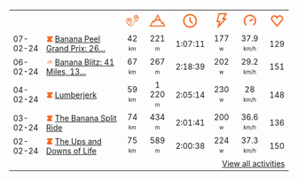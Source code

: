 <table>
    <tr>
        <th></th>
        <th></th>
        <th align="center"><img src="https://raw.githubusercontent.com/robiningelbrecht/strava-activities/master/public/distance.svg" width="30" alt="distance" title="distance"/></th>
        <th align="center"><img src="https://raw.githubusercontent.com/robiningelbrecht/strava-activities/master/public/elevation.svg" width="30" alt="elevation" title="elevation"/></th>
        <th align="center"><img src="https://raw.githubusercontent.com/robiningelbrecht/strava-activities/master/public/time.svg" width="30" alt="time" title="time"/></th>
        <th align="center"><img src="https://raw.githubusercontent.com/robiningelbrecht/strava-activities/master/public/average-watt.svg" width="30" alt="average watts" title="average watts"/></th>
        <th align="center"><img src="https://raw.githubusercontent.com/robiningelbrecht/strava-activities/master/public/average-speed.svg" width="30" alt="average speed" title="average speed"/></th>
        <th align="center"><img src="https://raw.githubusercontent.com/robiningelbrecht/strava-activities/master/public/heart-rate.svg" width="30" alt="average heart rate" title="average heart rate"/></th>
    </tr>
            <tr>
            <td>07-02-24</td>
            <td>
                                <img src="https://raw.githubusercontent.com/robiningelbrecht/strava-activities/master/public/activity-virtual-ride-zwift.svg" width="12" alt="Banana Peel Grand Prix: 26 Miles of Slippery Speed" title="Banana Peel Grand Prix: 26 Miles of Slippery Speed"/>
<a href="https://www.strava.com/activities/10715563187" title="Kcal: 684 | Gear: None ">Banana Peel Grand Prix: 26...</a>
            </td>
            <td align="center">42 <sup><sub>km</sub></sup></td>
            <td align="center">221 <sup><sub>m</sub></sup></td>
            <td align="center">1:07:11</td>
            <td align="center">177 <sup><sub>w</sub></sup></td>
            <td align="center">37.9 <sup><sub>km/h</sub></sup></td>
            <td align="center">129</td>
        </tr>
            <tr>
            <td>06-02-24</td>
            <td>
                <img src="https://raw.githubusercontent.com/robiningelbrecht/strava-activities/master/public/activity-ride.svg" width="12" alt="Banana Blitz: 41 Miles, 138 Minutes, and 875 Feet of Elevation – Peel the Burn!" title="Banana Blitz: 41 Miles, 138 Minutes, and 875 Feet of Elevation – Peel the Burn!"/>
<a href="https://www.strava.com/activities/10710543149" title="Kcal: 1884 | Gear: None ">Banana Blitz: 41 Miles, 13...</a>
            </td>
            <td align="center">67 <sup><sub>km</sub></sup></td>
            <td align="center">267 <sup><sub>m</sub></sup></td>
            <td align="center">2:18:39</td>
            <td align="center">202 <sup><sub>w</sub></sup></td>
            <td align="center">29.2 <sup><sub>km/h</sub></sup></td>
            <td align="center">151</td>
        </tr>
            <tr>
            <td>04-02-24</td>
            <td>
                                <img src="https://raw.githubusercontent.com/robiningelbrecht/strava-activities/master/public/activity-virtual-ride-zwift.svg" width="12" alt="Lumberjerk" title="Lumberjerk"/>
<a href="https://www.strava.com/activities/10697821215" title="Kcal: 1649 | Gear: None ">Lumberjerk</a>
            </td>
            <td align="center">59 <sup><sub>km</sub></sup></td>
            <td align="center">1 220 <sup><sub>m</sub></sup></td>
            <td align="center">2:05:14</td>
            <td align="center">230 <sup><sub>w</sub></sup></td>
            <td align="center">28 <sup><sub>km/h</sub></sup></td>
            <td align="center">148</td>
        </tr>
            <tr>
            <td>03-02-24</td>
            <td>
                                <img src="https://raw.githubusercontent.com/robiningelbrecht/strava-activities/master/public/activity-virtual-ride-zwift.svg" width="12" alt="The Banana Split Ride" title="The Banana Split Ride"/>
<a href="https://www.strava.com/activities/10689313130" title="Kcal: 1397 | Gear: None ">The Banana Split Ride</a>
            </td>
            <td align="center">74 <sup><sub>km</sub></sup></td>
            <td align="center">434 <sup><sub>m</sub></sup></td>
            <td align="center">2:01:41</td>
            <td align="center">200 <sup><sub>w</sub></sup></td>
            <td align="center">36.6 <sup><sub>km/h</sub></sup></td>
            <td align="center">136</td>
        </tr>
            <tr>
            <td>02-02-24</td>
            <td>
                                <img src="https://raw.githubusercontent.com/robiningelbrecht/strava-activities/master/public/activity-virtual-ride-zwift.svg" width="12" alt="The Ups and Downs of Life" title="The Ups and Downs of Life"/>
<a href="https://www.strava.com/activities/10681528641" title="Kcal: 1550 | Gear: None ">The Ups and Downs of Life</a>
            </td>
            <td align="center">75 <sup><sub>km</sub></sup></td>
            <td align="center">589 <sup><sub>m</sub></sup></td>
            <td align="center">2:00:38</td>
            <td align="center">224 <sup><sub>w</sub></sup></td>
            <td align="center">37.3 <sup><sub>km/h</sub></sup></td>
            <td align="center">150</td>
        </tr>
                <tr>
            <td colspan="8" align="right"><a href="https://github.com/robiningelbrecht/strava-activities#activities">View all activities</a></td>
        </tr>
    </table>
